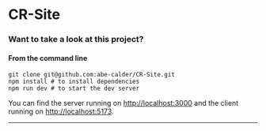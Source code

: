 # CR-Site

### Want to take a look at this project?

#### **From the command line**

```
git clone git@github.com:abe-calder/CR-Site.git
npm install # to install dependencies
npm run dev # to start the dev server
```

You can find the server running on [http://localhost:3000](http://localhost:3000) and the client running on [http://localhost:5173](http://localhost:5173).

---
